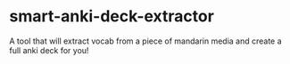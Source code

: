 # smart-anki-deck-extractor
A tool that will extract vocab from a piece of mandarin media and create a full anki deck for you!
